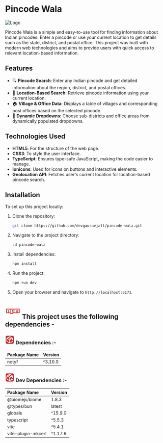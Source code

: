 # Pincode Wala

![Logo](https://i.ibb.co/x7PPxTN/logo.png)

Pincode Wala is a simple and easy-to-use tool for finding information about Indian pincodes. Enter a pincode or use your current location to get details such as the state, district, and postal office. This project was built with modern web technologies and aims to provide users with quick access to relevant location-based information.

## Features

- 🔍 **Pincode Search**: Enter any Indian pincode and get detailed information about the region, district, and postal offices.
- 📍 **Location-Based Search**: Retrieve pincode information using your current location.
- 🏠 **Village & Office Data**: Displays a table of villages and corresponding post offices based on the selected pincode.
- 📑 **Dynamic Dropdowns**: Choose sub-districts and office areas from dynamically populated dropdowns.

## Technologies Used

- **HTML5**: For the structure of the web page.
- **CSS3**: To style the user interface.
- **TypeScript**: Ensures type-safe JavaScript, making the code easier to manage.
- **Ionicons**: Used for icons on buttons and interactive elements.
- **Geolocation API**: Fetches user's current location for location-based pincode search.

## Installation

To set up this project locally:

1. Clone the repository:

   ```bash
   git clone https://github.com/devgauravjatt/pincode-wala.git
   ```

2. Navigate to the project directory:

   ```bash
   cd pincode-wala
   ```

3. Install dependencies:

   ```bash
   npm install
   ```

4. Run the project:

   ```bash
   npm run dev
   ```

5. Open your browser and navigate to `http://localhost:5173`.


## <img width="50" src="https://raw.githubusercontent.com/devgauravjatt/NodeDevTable/main/images/npm.svg" /> This project uses the following dependencies -

### <img width="30" src="https://raw.githubusercontent.com/devgauravjatt/NodeDevTable/main/images/main.svg" /> Dependencies :-
| Package Name | Version |
| :----------- | :------ |
| notyf        | ^3.10.0 |

### <img width="30" src="https://raw.githubusercontent.com/devgauravjatt/NodeDevTable/main/images/dev.svg" /> Dev Dependencies :-
| Package Name       | Version |
| :----------------- | :------ |
| @biomejs/biome     | 1.8.3   |
| @types/bun         | latest  |
| globals            | ^15.9.0 |
| typescript         | ^5.5.3  |
| vite               | ^5.4.1  |
| vite-plugin-mkcert | ^1.17.6 |

